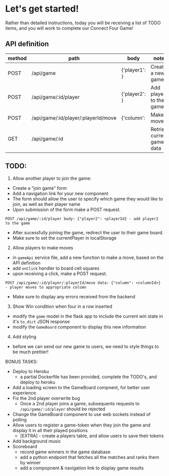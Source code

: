 # Let's get started!

Rather than detailed instructions, today you will be receiving a list of TODO items, and you will work to complete our Connect Four Game!

## API definition



| method | path                                | body                    | notes                      |
|--------|-------------------------------------|-------------------------|----------------------------|
| POST   | /api/game                           | {'player1': <playerId>} | Create a new game          |
| POST   | /api/game/:id/player                | {'player2': <playerId>} | Add player2 to the game    |
| POST   | /api/game/:id/player/:playerId/move | {'column': <columnId>   | Make a move                |
| GET    | /api/game/:id                       |                         | Retrieve current game data |

## TODO:
1. Allow another player to join the game:
  - Create a "join game" form
  - Add a navigation link for your new component
  - The form should allow the user to specify which game they would like to join, as well as their player name
  - Upon submission of the form make a POST request.

```
POST /api/game/:id/player body: {"player2": <playerId} - add player2 to the game
```

  - After sucessfully joining the game, redirect the user to their game board.
  - Make sure to set the currentPlayer in localStorage

2. Allow players to make moves
  - in `gameApi` service file, add a new function to make a move, based on the API definition
  - add `onClick` handler to board cell squares
  - upon receiving a click, make a POST request.

```
POST /api/game/:id/player/:playerId/move data: {"column": <columnId>} - player moves to appropriate column
```
  - Make sure to display any errors received from the backend

3. Show Win condition when four in a row inserted
  - modify the `game` model in the flask app to include the current win state in it's `to_dict` JSON response
  - modify the `GameBoard` component to display this new information

4. Add styling
  - before we can send our new game to users, we need to style things to be much prettier!

BONUS TASKS:

  - Deploy to Heroku
    - a partial Dockerfile has been provided, complete the TODO's, and deploy to heroku
  - Add a loading screen to the GameBoard compnent, for better user experience
  - Fix the 2nd player overwrite bug
    - Once a 2nd player joins a game, subsequents requests to `/api/game/:id/player` should be rejected
  - Change the GameBoard component to use web sockets instead of polling
  - Allow users to register a game-token when they join the game and display it in all their played positions
    - [EXTRA] - create a players table, and allow users to save their tokens
  - Add background music
  - Scoreboard
    - record game winners in the game database
    - add a python endpoint that fetches all the matches and ranks them by winner
    - add a compopnent & navigation link to display game results
 
